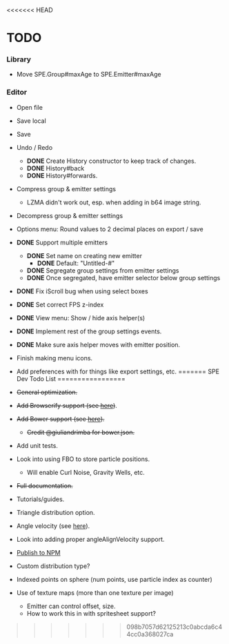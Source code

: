 <<<<<<< HEAD
# TODO #

### Library ###

* Move SPE.Group#maxAge to SPE.Emitter#maxAge



### Editor ###

* Open file
* Save local
* Save

* Undo / Redo
    * **DONE** Create History constructor to keep track of changes.
    * **DONE** History#back
    * **DONE** History#forwards.

* Compress group & emitter settings
	* LZMA didn't work out, esp. when adding in b64 image string.

* Decompress group & emitter settings

* Options menu: Round values to 2 decimal places on export / save

* **DONE** Support multiple emitters
    * **DONE** Set name on creating new emitter
        * **DONE** Default: "Untitled-#"
    * **DONE** Segregate group settings from emitter settings
    * **DONE** Once segregated, have emitter selector below group settings

* **DONE** Fix iScroll bug when using select boxes

* **DONE** Set correct FPS z-index

* **DONE** View menu: Show / hide axis helper(s)

* **DONE** Implement rest of the group settings events.

* **DONE** Make sure axis helper moves with emitter position.

* Finish making menu icons.

* Add preferences with for things like export settings, etc.
=======
SPE Dev Todo List
=================

* ~~General optimization.~~
* ~~Add Browserify support (see [here](https://github.com/squarefeet/ShaderParticleEngine/pull/62))~~.
* ~~Add Bower support (see [here](https://github.com/squarefeet/ShaderParticleEngine/pull/76)).~~
	* ~~Credit @giuliandrimba for bower.json.~~
* Add unit tests.
* Look into using FBO to store particle positions.
	* Will enable Curl Noise, Gravity Wells, etc.
* ~~Full documentation.~~
* Tutorials/guides.
* Triangle distribution option.
* Angle velocity (see [here](https://github.com/squarefeet/ShaderParticleEngine/pull/25)).
* Look into adding proper angleAlignVelocity support.
* [Publish to NPM](https://gist.github.com/coolaj86/1318304)

* Custom distribution type?
* Indexed points on sphere (num points, use particle index as counter)
* Use of texture maps (more than one texture per image)
	* Emitter can control offset, size.
	* How to work this in with spritesheet support?
>>>>>>> 098b7057d62125213c0abcda6c44cc0a368027ca
